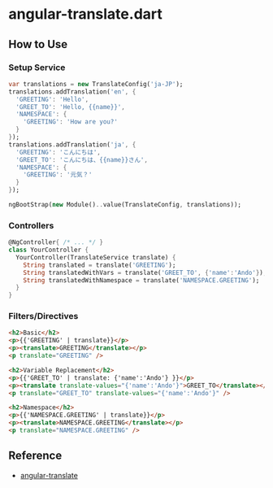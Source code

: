 angular-translate.dart
======================

How to Use
----------

### Setup Service

```dart
var translations = new TranslateConfig('ja-JP');
translations.addTranslation('en', {
  'GREETING': 'Hello',
  'GREET_TO': 'Hello, {{name}}',
  'NAMESPACE': {
    'GREETING': 'How are you?'
  }
});
translations.addTranslation('ja', {
  'GREETING': 'こんにちは',
  'GREET_TO': 'こんにちは、{{name}}さん',
  'NAMESPACE': {
    'GREETING': '元気？'
  }
});

ngBootStrap(new Module()..value(TranslateConfig, translations));
```

### Controllers

```dart
@NgController{ /* ... */ }
class YourController {
  YourController(TranslateService translate) {
    String translated = translate('GREETING');
    String translatedWithVars = translate('GREET_TO', {'name':'Ando'});
    String translatedWithNamespace = translate('NAMESPACE.GREETING');
  }
}
```

### Filters/Directives

```html
<h2>Basic</h2>
<p>{{'GREETING' | translate}}</p>
<p><translate>GREETING</translate></p>
<p translate="GREETING" />

<h2>Variable Replacement</h2>
<p>{{'GREET_TO' | translate: {'name':'Ando'} }}</p>
<p><translate translate-values="{'name':'Ando'}">GREET_TO</translate></p>
<p translate="GREET_TO" translate-values="{'name':'Ando'}" />

<h2>Namespace</h2>
<p>{{'NAMESPACE.GREETING' | translate}}</p>
<p><translate>NAMESPACE.GREETING</translate></p>
<p translate="NAMESPACE.GREETING" />
```


Reference
---------

- [angular-translate](http://pascalprecht.github.io/angular-translate/)

